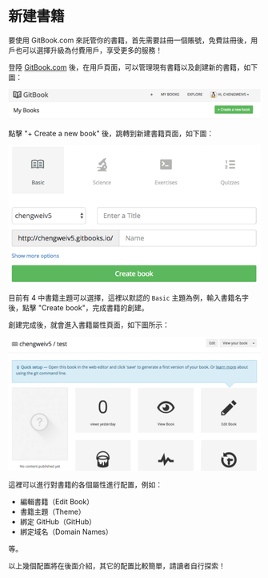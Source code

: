 # 新建書籍

要使用 GitBook.com 來託管你的書籍，首先需要註冊一個賬號，免費註冊後，用戶也可以選擇升級為付費用戶，享受更多的服務！

登陸 [GitBook.com](https://www.gitbook.com) 後，在用戶頁面，可以管理現有書籍以及創建新的書籍，如下圖：

![create a new book](../assets/gitbook.com/new-book-button.png "create a new book")

點擊 "+ Create a new book" 後，跳轉到新建書籍頁面，如下圖：

![setup a new book](../assets/gitbook.com/new-book.png "setup a new book")

目前有 4 中書籍主題可以選擇，這裡以默認的 `Basic` 主題為例，輸入書籍名字後，點擊 "Create book"，完成書籍的創建。

創建完成後，就會進入書籍屬性頁面，如下圖所示：

![book properties](../assets/gitbook.com/book-properties.png)

這裡可以進行對書籍的各個屬性進行配置，例如：

- 編輯書籍（Edit Book）
- 書籍主題（Theme）
- 綁定 GitHub（GitHub）
- 綁定域名（Domain Names）

等。

以上幾個配置將在後面介紹，其它的配置比較簡單，請讀者自行探索！
